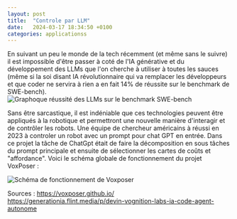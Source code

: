 ```yaml
---
layout: post
title:  "Controle par LLM"
date:   2024-03-17 18:34:50 +0100
categories: applicationss
---
```

<link rel="stylesheet" href="https://picorba.github.io/Rapport-veille-technologique/assets/css/theme_dark.css">

En suivant un peu le monde de la tech récemment (et même sans le suivre) il est impossible d'être passer à coté de l'IA générative et du développement des LLMs que l'on cherche à utiliser à toutes les sauces (même si la soi disant IA révolutionnaire qui va remplacer les développeurs et que coder ne servira à rien a en fait 14% de réussite sur le benchmark de SWE-bench). <br>
 <img src="https://picorba.github.io/Rapport-veille-technologique/assets/images/mensonge.png" alt="Graphoque réussité des LLMs sur le benchmark SWE-bench"><br>


Sans être sarcastique, il est indéniable que ces technologies peuvent être appliqués à la robotique et permettront une nouvelle manière d'interagir et de contrôler les robots. Une équipe de chercheur américains à réussi en 2023 à controler un robot avec un prompt pour chat GPT en entrée. Dans ce projet la tâche de ChatGpt était de faire la décomposition en sous tâches du prompt principale et ensuite de sélectionner les cartes de coûts et "affordance". Voici le schéma globale de fonctionnement du projet VoxPoser :

 <img src="https://picorba.github.io/Rapport-veille-technologique/assets/images/voxposer.png" alt="Schéma de fonctionnement de Voxposer"><br>










Sources : 
https://voxposer.github.io/
https://generationia.flint.media/p/devin-vognition-labs-ia-code-agent-autonome